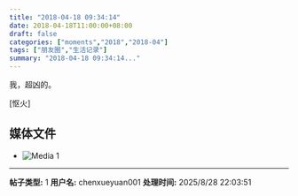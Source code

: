 ```yaml
---
title: "2018-04-18 09:34:14"
date: 2018-04-18T11:00:00+08:00
draft: false
categories: ["moments","2018","2018-04"]
tags: ["朋友圈","生活记录"]
summary: "2018-04-18 09:34:14..."
---
```


我，超凶的。

[怄火]

## 媒体文件

- ![Media 1](/Moments/photos/2018-04-18/201804180934140.jpg)

---

**帖子类型:** 1
**用户名:** chenxueyuan001
**处理时间:** 2025/8/28 22:03:51